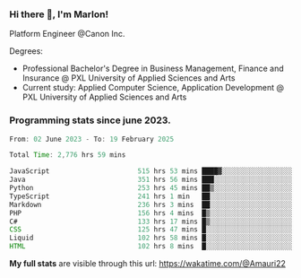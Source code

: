 
### Hi there 👋, I'm Marlon!

Platform Engineer @Canon Inc.

Degrees: 
- Professional Bachelor's Degree in Business Management, Finance and Insurance @ PXL University of Applied Sciences and Arts
- Current study: Applied Computer Science, Application Development @ PXL University of Applied Sciences and Arts

### Programming stats since june 2023.
<!--START_SECTION:waka-->

```java
From: 02 June 2023 - To: 19 February 2025

Total Time: 2,776 hrs 59 mins

JavaScript                      515 hrs 53 mins ████▓░░░░░░░░░░░░░░░░░░░░   18.17 %
Java                            351 hrs 56 mins ███░░░░░░░░░░░░░░░░░░░░░░   12.40 %
Python                          253 hrs 45 mins ██▒░░░░░░░░░░░░░░░░░░░░░░   08.94 %
TypeScript                      241 hrs 1 min   ██░░░░░░░░░░░░░░░░░░░░░░░   08.49 %
Markdown                        236 hrs 3 mins  ██░░░░░░░░░░░░░░░░░░░░░░░   08.32 %
PHP                             156 hrs 4 mins  █▒░░░░░░░░░░░░░░░░░░░░░░░   05.50 %
C#                              133 hrs 17 mins █▒░░░░░░░░░░░░░░░░░░░░░░░   04.70 %
CSS                             125 hrs 47 mins █░░░░░░░░░░░░░░░░░░░░░░░░   04.43 %
Liquid                          102 hrs 58 mins █░░░░░░░░░░░░░░░░░░░░░░░░   03.63 %
HTML                            102 hrs 8 mins  █░░░░░░░░░░░░░░░░░░░░░░░░   03.60 %
```

<!--END_SECTION:waka-->
**My full stats** are visible through this url: https://wakatime.com/@Amauri22

